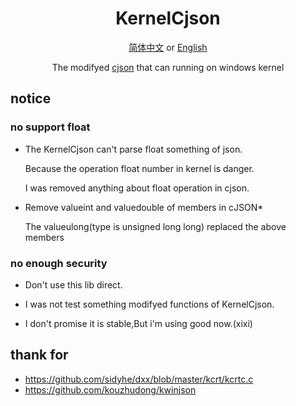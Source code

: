 <div align="center">

# KernelCjson

[简体中文](README-zh.md) or [English](README.md)  

The modifyed [cjson](https://github.com/DaveGamble/cJSON) that can running on windows kernel

</div>

## notice
### no support float
- The KernelCjson can't parse float something of json.

  Because the operation float number in kernel is danger.
  
  I was removed anything about float operation in cjson.

- Remove valueint and valuedouble of members in cJSON* 

  The valueulong(type is unsigned long long) replaced the above members

### no enough security
- Don't use this lib direct.

- I was not test something modifyed functions of KernelCjson.

- I don't promise it is stable,But i'm using good now.(xixi)

## thank for
- https://github.com/sidyhe/dxx/blob/master/kcrt/kcrtc.c
- https://github.com/kouzhudong/kwinjson
